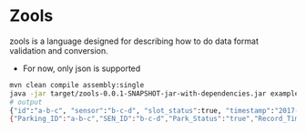 # Zools
zools is a language designed for describing how to do data format validation and conversion.


* For now, only json is supported


```bash
mvn clean compile assembly:single
java -jar target/zools-0.0.1-SNAPSHOT-jar-with-dependencies.jar example.zools example.json
# output
{"id":"a-b-c", "sensor":"b-c-d", "slot_status":true, "timestamp":"2017-07-12T23:19:00.000"} # original content in example.json
{"Parking_ID":"a-b-c","SEN_ID":"b-c-d","Park_Status":"true","Record_Time":"2017-07-12T23:19:00.000"} # field names were renamed according to the rules described in example.zools

```

